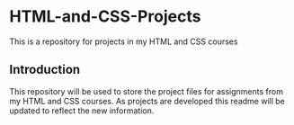 # HTML-and-CSS-Projects
This is a repository for projects in my HTML and CSS courses

## Introduction
This repository will be used to store the project files for assignments from my HTML and CSS courses. As projects are developed this readme will be updated to reflect the new information.
